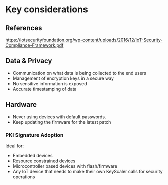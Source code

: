 # Key considerations

## References
https://iotsecurityfoundation.org/wp-content/uploads/2016/12/IoT-Security-Compliance-Framework.pdf

## Data & Privacy
* Communication on what data is being collected to the end users
* Management of encryption keys in a secure way
* No sensitive information is exposed
* Accurate timestamping of data


## Hardware
* Never using devices with default passwords.
* Keep updating the firmware for the latest patch

### PKI Signature Adoption
Ideal for:
* Embedded devices
* Resource constrained devices
* Microcontroller based devices with flash/firmware
* Any IoT device that needs to make their own KeyScaler calls for security operations 